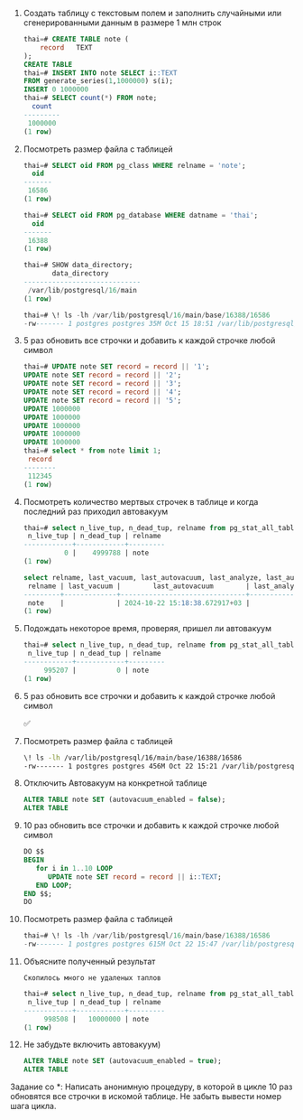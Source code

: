 1. Создать таблицу с текстовым полем и заполнить случайными или сгенерированными данным в размере 1 млн строк
    ```sql
    thai=# CREATE TABLE note (
        record   TEXT
    );
    CREATE TABLE
    thai=# INSERT INTO note SELECT i::TEXT
    FROM generate_series(1,1000000) s(i);
    INSERT 0 1000000
    thai=# SELECT count(*) FROM note;
      count
    ---------
     1000000
    (1 row)
    ```
2. Посмотреть размер файла с таблицей
    ```sql
    thai=# SELECT oid FROM pg_class WHERE relname = 'note';
      oid
    -------
     16586
    (1 row)

    thai=# SELECT oid FROM pg_database WHERE datname = 'thai';
      oid
    -------
     16388
    (1 row)

    thai=# SHOW data_directory;
           data_directory
    -----------------------------
     /var/lib/postgresql/16/main
    (1 row)

    thai=# \! ls -lh /var/lib/postgresql/16/main/base/16388/16586
    -rw------- 1 postgres postgres 35M Oct 15 18:51 /var/lib/postgresql/16/main/base/16388/16586
    ```
3. 5 раз обновить все строчки и добавить к каждой строчке любой символ
    ```sql
    thai=# UPDATE note SET record = record || '1';
    UPDATE note SET record = record || '2';
    UPDATE note SET record = record || '3';
    UPDATE note SET record = record || '4';
    UPDATE note SET record = record || '5';
    UPDATE 1000000
    UPDATE 1000000
    UPDATE 1000000
    UPDATE 1000000
    UPDATE 1000000
    thai=# select * from note limit 1;
     record 
    --------
     112345
    (1 row)
    ```
4. Посмотреть количество мертвых строчек в таблице и когда последний раз приходил
автовакуум
    ```sql
    thai=# select n_live_tup, n_dead_tup, relname from pg_stat_all_tables where relname = 'note';
     n_live_tup | n_dead_tup | relname 
    ------------+------------+---------
              0 |    4999788 | note
    (1 row)

    select relname, last_vacuum, last_autovacuum, last_analyze, last_autoanalyze from pg_stat_user_tables where relname = 'note';
     relname | last_vacuum |        last_autovacuum        | last_analyze |       last_autoanalyze        
    ---------+-------------+-------------------------------+--------------+-------------------------------
     note    |             | 2024-10-22 15:18:38.672917+03 |              | 2024-10-22 15:18:39.727385+03
    (1 row)
    ```
5. Подождать некоторое время, проверяя, пришел ли автовакуум
    ```sql
    thai=# select n_live_tup, n_dead_tup, relname from pg_stat_all_tables where relname = 'note';
     n_live_tup | n_dead_tup | relname 
    ------------+------------+---------
         995207 |          0 | note
    (1 row)
    ```
6. 5 раз обновить все строчки и добавить к каждой строчке любой символ

    ✅
7. Посмотреть размер файла с таблицей
    ```bash
    \! ls -lh /var/lib/postgresql/16/main/base/16388/16586
    -rw------- 1 postgres postgres 456M Oct 22 15:21 /var/lib/postgresql/16/main/base/16388/16586
    ```
8. Отключить Автовакуум на конкретной таблице
    ```sql
    ALTER TABLE note SET (autovacuum_enabled = false);
    ALTER TABLE
    ```
9. 10 раз обновить все строчки и добавить к каждой строчке любой символ
    ```sql
    DO $$
    BEGIN
       for i in 1..10 LOOP
          UPDATE note SET record = record || i::TEXT;
       END LOOP;
    END $$;
    DO
    ```
10. Посмотреть размер файла с таблицей
    ```sql
    thai=# \! ls -lh /var/lib/postgresql/16/main/base/16388/16586
    -rw------- 1 postgres postgres 615M Oct 22 15:47 /var/lib/postgresql/16/main/base/16388/16586
    ```
11. Объясните полученный результат
    ```text
    Скопилось много не удаленых таплов
    ```
    ```sql
    thai=# select n_live_tup, n_dead_tup, relname from pg_stat_all_tables where relname = 'note';
     n_live_tup | n_dead_tup | relname 
    ------------+------------+---------
         998508 |   10000000 | note
    (1 row)
    ```
12. Не забудьте включить автовакуум)
    ```sql
    ALTER TABLE note SET (autovacuum_enabled = true);
    ALTER TABLE
    ```

Задание со *:
Написать анонимную процедуру, в которой в цикле 10 раз обновятся все строчки в искомой таблице.
Не забыть вывести номер шага цикла.